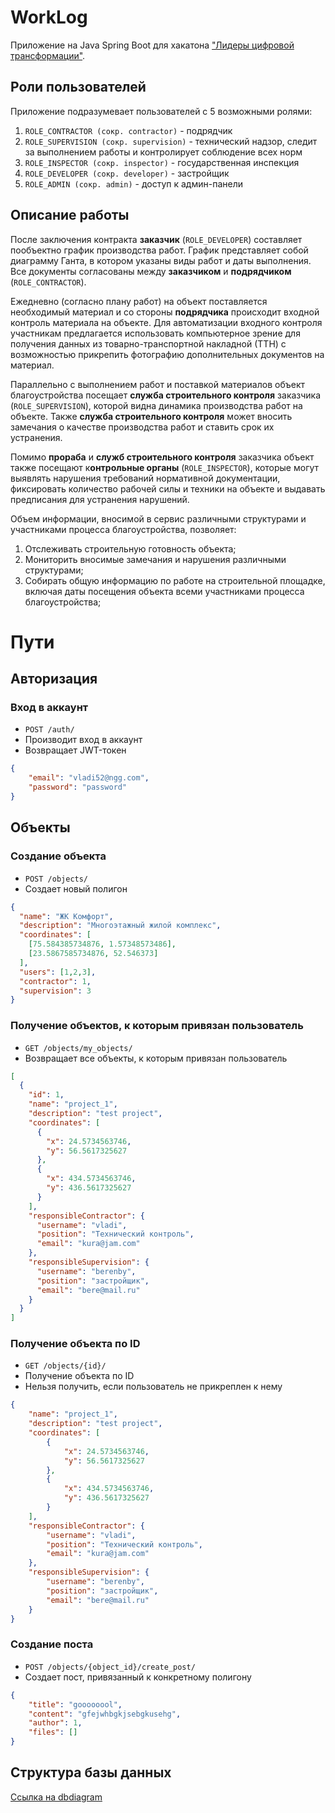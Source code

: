 # WorkLog

Приложение на Java Spring Boot для хакатона ["Лидеры цифровой трансформации"](https://i.moscow/lct).

## Роли пользователей
Приложение подразумевает пользователей с 5 возможными ролями:

1. `ROLE_CONTRACTOR (сокр. contractor)` - подрядчик
2. `ROLE_SUPERVISION (сокр. supervision)` - технический надзор, следит за выполнением работы и контролирует соблюдение всех норм
3. `ROLE_INSPECTOR (сокр. inspector)` - государственная инспекция
4. `ROLE_DEVELOPER (сокр. developer)` - застройщик
5. `ROLE_ADMIN (сокр. admin)` - доступ к админ-панели

## Описание работы

После заключения контракта **заказчик** (`ROLE_DEVELOPER`) составляет пообъектно график производства работ.
График представляет собой диаграмму Ганта, в котором указаны виды работ и даты выполнения. Все документы согласованы между **заказчиком** и **подрядчиком** (`ROLE_CONTRACTOR`).

Ежедневно (согласно плану работ) на объект поставляется необходимый материал и со стороны **подрядчика** происходит входной контроль материала на объекте.
Для автоматизации входного контроля участникам предлагается использовать компьютерное зрение для получения данных из товарно-транспортной накладной (ТТН) с возможностью прикрепить фотографию дополнительных документов на материал.

Параллельно с выполнением работ и поставкой материалов объект благоустройства посещает **служба строительного контроля** заказчика (`ROLE_SUPERVISION`), которой видна динамика производства работ на объекте.
Также **служба строительного контроля** может вносить замечания о качестве производства работ и ставить срок их устранения.

Помимо **прораба** и **служб строительного контроля** заказчика объект также посещают к**онтрольные органы** (`ROLE_INSPECTOR`), которые могут выявлять нарушения требований нормативной документации, фиксировать количество рабочей силы и техники на объекте и выдавать предписания для устранения нарушений.

Объем информации, вносимой в сервис различными структурами и участниками процесса благоустройства, позволяет:
1. Отслеживать  строительную готовность объекта;
2. Мониторить вносимые замечания и нарушения различными структурами;
3. Собирать общую информацию по работе на строительной площадке, включая даты посещения объекта всеми участниками процесса благоустройства;

# Пути

## Авторизация

### Вход в аккаунт

- `POST /auth/`
- Производит вход в аккаунт
- Возвращает JWT-токен

````json
{
    "email": "vladi52@ngg.com",
    "password": "password"
}
````

## Объекты

### Создание объекта

- `POST /objects/`
- Создает новый полигон
```json
{
  "name": "ЖК Комфорт",
  "description": "Многоэтажный жилой комплекс",
  "coordinates": [
    [75.584385734876, 1.57348573486],
    [23.5867585734876, 52.546373]
  ],
  "users": [1,2,3],
  "contractor": 1,
  "supervision": 3
}
```

### Получение объектов, к которым привязан пользователь

- `GET /objects/my_objects/`
- Возвращает все объекты, к которым привязан пользователь
```json
[
  {
    "id": 1,
    "name": "project_1",
    "description": "test project",
    "coordinates": [
      {
        "x": 24.5734563746,
        "y": 56.5617325627
      },
      {
        "x": 434.5734563746,
        "y": 436.5617325627
      }
    ],
    "responsibleContractor": {
      "username": "vladi",
      "position": "Технический контроль",
      "email": "kura@jam.com"
    },
    "responsibleSupervision": {
      "username": "berenby",
      "position": "застройщик",
      "email": "bere@mail.ru"
    }
  }
]
```

### Получение объекта по ID

- `GET /objects/{id}/`
- Получение объекта по ID
- Нельзя получить, если пользователь не прикреплен к нему
```json
{
    "name": "project_1",
    "description": "test project",
    "coordinates": [
        {
            "x": 24.5734563746,
            "y": 56.5617325627
        },
        {
            "x": 434.5734563746,
            "y": 436.5617325627
        }
    ],
    "responsibleContractor": {
        "username": "vladi",
        "position": "Технический контроль",
        "email": "kura@jam.com"
    },
    "responsibleSupervision": {
        "username": "berenby",
        "position": "застройщик",
        "email": "bere@mail.ru"
    }
}
```

### Создание поста

- `POST /objects/{object_id}/create_post/`
- Создает пост, привязанный к конкретному полигону
```json
{
    "title": "goooooool",
    "content": "gfejwhbgkjsebgkusehg",
    "author": 1,
    "files": []
}
```

## Структура базы данных

[Ссылка на dbdiagram](https://dbdiagram.io/d/WorkLog-67dc537875d75cc844dea298)